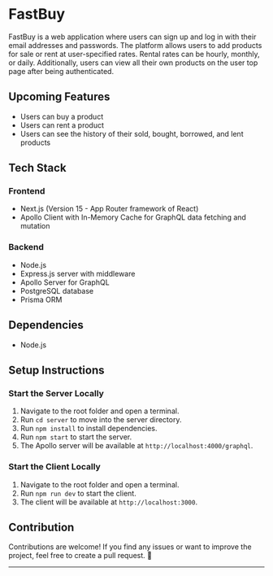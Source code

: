 # FastBuy

FastBuy is a web application where users can sign up and log in with their email addresses and passwords. The platform allows users to add products for sale or rent at user-specified rates. Rental rates can be hourly, monthly, or daily. Additionally, users can view all their own products on the user top page after being authenticated.

## Upcoming Features
- Users can buy a product
- Users can rent a product
- Users can see the history of their sold, bought, borrowed, and lent products

## Tech Stack

### Frontend
- Next.js (Version 15 - App Router framework of React)
- Apollo Client with In-Memory Cache for GraphQL data fetching and mutation

### Backend
- Node.js
- Express.js server with middleware
- Apollo Server for GraphQL
- PostgreSQL database
- Prisma ORM

## Dependencies
- Node.js

## Setup Instructions

### Start the Server Locally
1. Navigate to the root folder and open a terminal.
2. Run `cd server` to move into the server directory.
3. Run `npm install` to install dependencies.
4. Run `npm start` to start the server.
5. The Apollo server will be available at `http://localhost:4000/graphql`.

### Start the Client Locally
1. Navigate to the root folder and open a terminal.
2. Run `npm run dev` to start the client.
3. The client will be available at `http://localhost:3000`.

## Contribution
Contributions are welcome! If you find any issues or want to improve the project, feel free to create a pull request. 🚀

---
